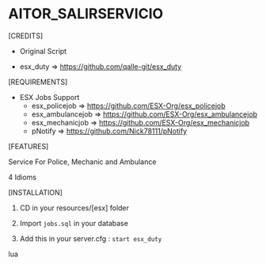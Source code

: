 # AITOR_SALIRSERVICIO

[CREDITS] 

* Original Script

 * esx_duty => https://github.com/qalle-git/esx_duty

[REQUIREMENTS]
  
* ESX Jobs Support
  * esx_policejob => https://github.com/ESX-Org/esx_policejob
  * esx_ambulancejob => https://github.com/ESX-Org/esx_ambulancejob
  * esx_mechanicjob => https://github.com/ESX-Org/esx_mechanicjob
  * pNotify => https://github.com/Nick78111/pNotify
  
[FEATURES]

Service For Police, Mechanic and Ambulance

4 Idioms

[INSTALLATION]

1) CD in your resources/[esx] folder

2) Import ``jobs.sql`` in your database

3) Add this in your server.cfg :
``start esx_duty``

lua
